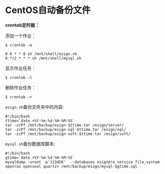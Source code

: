 # CentOS自动备份文件

**crontab定时器：**

添加一个作业：
```
$ crontab –e 
```
```
0 0 * * 0 sh /mnt/shell/esign.sh
0 */2 * * * sh /mnt/shell/mysql.sh
```
显示作业任务：
```
$ crontab –l 
```
删除作业任务：
```
$ crontab –r 
```
`esign.sh`备份文件夹中的内容:
```
#!/bin/bash
ttime=`date +%Y-%m-%d-%H-%M-%S`
tar -zcPf /mnt/backup/esign-$ttime.tar /esign/server/
tar -zcPf /mnt/backup/esign-sql-$ttime.tar /esign/sql/
tar -zcPf /mnt/backup/esign-soft-$ttime.tar /esign/soft/
```
`mysql.sh`备份数据库脚本:
```
#!/bin/bash
gtime=`date +%Y-%m-%d-%H-%M-%S`
mysqldump -uroot -p'123456'  --databases esignpro_service file_system openras openseal quartz> /mnt/backup/esign/mysql-$gtime.sql
```